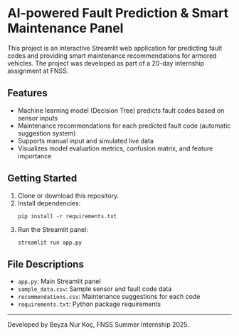 # AI-powered Fault Prediction & Smart Maintenance Panel

This project is an interactive Streamlit web application for predicting fault codes and providing smart maintenance recommendations for armored vehicles. The project was developed as part of a 20-day internship assignment at FNSS.

## Features

- Machine learning model (Decision Tree) predicts fault codes based on sensor inputs
- Maintenance recommendations for each predicted fault code (automatic suggestion system)
- Supports manual input and simulated live data
- Visualizes model evaluation metrics, confusion matrix, and feature importance

## Getting Started

1. Clone or download this repository.
2. Install dependencies:
    ```
    pip install -r requirements.txt
    ```
3. Run the Streamlit panel:
    ```
    streamlit run app.py
    ```

## File Descriptions

- `app.py`: Main Streamlit panel
- `sample_data.csv`: Sample sensor and fault code data
- `recommendations.csv`: Maintenance suggestions for each code
- `requirements.txt`: Python package requirements


---

Developed by Beyza Nur Koç, FNSS Summer Internship 2025.
